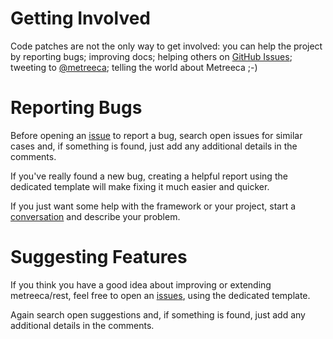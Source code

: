 # Getting Involved

Code patches are not the only way to get involved: you can help the project by reporting bugs; improving docs; helping
others on [GitHub Issues](issues); tweeting to [@metreeca](https://twitter.com/metreeca); telling the world about
Metreeca ;-)

# Reporting Bugs

Before opening an [issue](https://github.com/metreeca/rest/issues) to report a bug, search open issues for similar cases
and, if something is found, just add any additional details in the comments.

If you've really found a new bug, creating a helpful report using the dedicated template will make fixing it much easier
and quicker.

If you just want some help with the framework or your project, start
a [conversation](https://github.com/metreeca/rest/discussions) and describe your problem.

# Suggesting Features

If you think you have a good idea about improving or extending metreeca/rest, feel free to open
an [issues](https://github.com/metreeca/rest/issues), using the dedicated template.

Again search open suggestions and, if something is found, just add any additional details in the comments.
